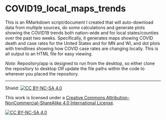 # COVID19_local_maps_trends
This is an RMarkdown script/document I created that will auto-download data from multiple sources, do some calculations and generate plots showing the COVID19 trends both nation-wide and for local states/counties over the past two weeks.  Specifically, it generates maps showing COVID death and case rates for the United States and for MN and WI, and dot plots with trendlines showing how COVID case rates are changing locally.  This is all output to an HTML file for easy viewing.

*Note:* Repository/app is designed to run from the desktop, so either clone the repository to desktop *OR* update the file paths within the code to wherever you placed the repository.

---------------------------------------------------------------------------------------------------

Shield: [![CC BY-NC-SA 4.0][cc-by-nc-sa-shield]][cc-by-nc-sa]

This work is licensed under a
[Creative Commons Attribution-NonCommercial-ShareAlike 4.0 International License][cc-by-nc-sa].

[![CC BY-NC-SA 4.0][cc-by-nc-sa-image]][cc-by-nc-sa]

[cc-by-nc-sa]: http://creativecommons.org/licenses/by-nc-sa/4.0/
[cc-by-nc-sa-image]: https://licensebuttons.net/l/by-nc-sa/4.0/88x31.png
[cc-by-nc-sa-shield]: https://img.shields.io/badge/License-CC%20BY--NC--SA%204.0-lightgrey.svg
